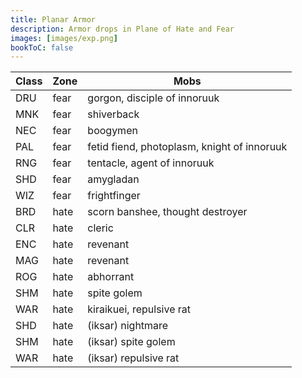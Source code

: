 ```yaml
---
title: Planar Armor
description: Armor drops in Plane of Hate and Fear
images: [images/exp.png]
bookToC: false
---
```


Class|Zone|Mobs
---|---|---
DRU|fear|gorgon, disciple of innoruuk
MNK|fear|shiverback
NEC|fear|boogymen
PAL|fear|fetid fiend, photoplasm, knight of innoruuk
RNG|fear|tentacle, agent of innoruuk
SHD|fear|amygladan
WIZ|fear|frightfinger
BRD|hate|scorn banshee, thought destroyer
CLR|hate|cleric
ENC|hate|revenant
MAG|hate|revenant
ROG|hate|abhorrant
SHM|hate|spite golem
WAR|hate|kiraikuei, repulsive rat
SHD|hate|(iksar) nightmare
SHM|hate|(iksar) spite golem
WAR|hate|(iksar) repulsive rat



